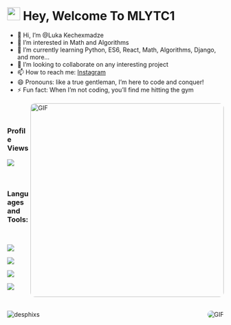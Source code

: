 
<h1><img src="https://emojis.slackmojis.com/emojis/images/1531849430/4246/blob-sunglasses.gif?1531849430" width="30"/> Hey, Welcome To MLYTC1</h1>

  <ul>
    <li>👋 Hi, I’m @Luka Kechexmadze</li>
    <li>👀 I’m interested in Math and Algorithms</li>
    <li>🌱 I’m currently learning Python, ES6, React, Math, Algorithms, Django, and more...</li>
    <li>💞️ I’m looking to collaborate on any interesting project</li>
    <li>📫 How to reach me: <a href="https://www.instagram.com/kechexmadzel/" target="_blank">Instagram</a></li>
    <li>😄 Pronouns: like a true gentleman, I’m here to code and conquer!</li>
    <li>⚡ Fun fact: When I’m not coding, you’ll find me hitting the gym</li>
    <br/>
    <img  align="right" width="450px"  alt="GIF" style="border-radius: 10px; margin-top: -0px;" src="https://media2.giphy.com/media/v1.Y2lkPTc5MGI3NjExd2xrY2RlNzE5bHE4eDk1eTFhejN0Zm91Y3Z3dnFiZWdlcW5tODJ2ciZlcD12MV9pbnRlcm5hbF9naWZfYnlfaWQmY3Q9Zw/jBOOXxSJfG8kqMxT11/giphy.gif" />
  </ul>

 <br>
<h3>Profile Views</h3>
<p align="left">
  <a href="https://hits.seeyoufarm.com">
    <img src="https://hits.seeyoufarm.com/api/count/incr/badge.svg?url=https://github.com/MLYTC1&count_bg=%2379C83D&title_bg=%23555555&icon=github.svg&icon_color=%23FFFFFF&title=Visitors&edge_flat=true"/>
  </a>
</p>


 
 </br>
<h3>Languages and Tools:</h3>
<br>

<div>
  <p align="left">
  <a href="https://skillicons.dev">
    <img src="https://skillicons.dev/icons?i=html,css,sass,javascript,react,django,bootstrap" />
  </a>
    <p align="left">
  <a href="https://skillicons.dev">
    <img src="https://skillicons.dev/icons?i=git,github,aws,postgresql,mysql,vscode,c" />
  </a>
    <p align="left">
  <a href="https://skillicons.dev">
    <img src="https://skillicons.dev/icons?i=tailwind,nodejs,figma,typescript,docker,python,cpp" />
  </a>
    <p align="left">
  <a href="https://skillicons.dev">
    <img src="https://skillicons.dev/icons?i=npm,pycharm,sqlite,threejs,vite,windows,pytorch" />
  </a>
</p>

</div>
<br/>




<br />
  <img align="right"  alt="GIF" style="border-radius: 10px" src="https://github-readme-stats.vercel.app/api/top-langs/?username=mlytc1&hide=java,html,css&theme=radical" />
  <img align="left" src="https://github-readme-stats.vercel.app/api?username=mlytc1&show_icons=true&locale=en" alt="desphixs" />




